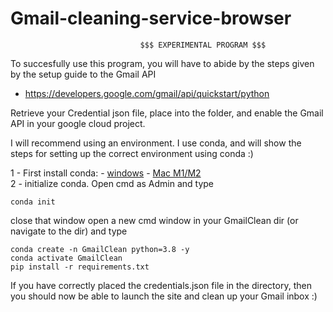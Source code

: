 # Gmail-cleaning-service-browser
                                 $$$ EXPERIMENTAL PROGRAM $$$
To succesfully use this program, you will have to abide by the steps given by the setup guide to the Gmail API
 - https://developers.google.com/gmail/api/quickstart/python

Retrieve your Credential json file, place into the folder, and enable the Gmail API in your google cloud project.

I will recommend using an environment. I use conda, and will show the steps for setting up the 
correct environment using conda :)

1 - First install conda:
    - [windows](https://repo.anaconda.com/miniconda/Miniconda3-latest-Windows-x86_64.exe) 
    - [Mac M1/M2](https://repo.anaconda.com/miniconda/Miniconda3-latest-MacOSX-arm64.pkg)  
2 - initialize conda.
   Open cmd as Admin and type
   ```
   conda init
   ```
   close that window
   open a new cmd window in your GmailClean dir (or navigate to the dir) and type
   ```
   conda create -n GmailClean python=3.8 -y
   conda activate GmailClean
   pip install -r requirements.txt
   ```
   If you have correctly placed the credentials.json file in the directory, then you should now be able to launch the site
   and clean up your Gmail inbox :)
